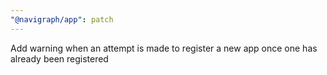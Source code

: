 ```yaml
---
"@navigraph/app": patch
---
```


Add warning when an attempt is made to register a new app once one has already been registered
